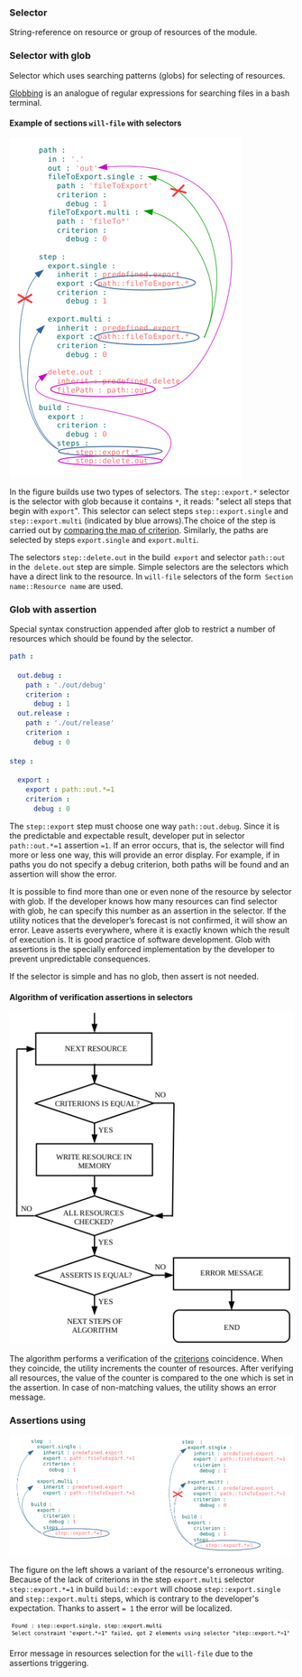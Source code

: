 ### Selector

String-reference on resource or group of resources of the module.

### Selector with glob

Selector which uses searching patterns (globs) for selecting of resources.

[Globbing](https://linuxhint.com/bash_globbing_tutorial/) is an analogue of regular expressions for searching files in a bash terminal.

#### Example of sections `will-file` with selectors

![selector.png](./Images/selector.png)

In the figure builds use two types of selectors. The `step::export.*` selector is the selector with glob because it contains `*`, it reads: "select all steps that begin with `export`". This selector can select steps `step::export.single` and `step::export.multi` (indicated by blue arrows).The choice of the step is carried out by [comparing the map of criterion](Criterions.md). Similarly, the paths are selected by steps `export.single` and `export.multi`.

The selectors `step::delete.out` in the build` export` and selector `path::out` in the` delete.out` step are simple. Simple selectors are the selectors which have a direct link to the resource. In `will-file` selectors of the form` Section name::Resource name` are used.

### Glob with assertion

Special syntax construction appended after glob to restrict a number of resources which should be found by the selector.

```yml
path :

  out.debug :
    path : './out/debug'
    criterion :
      debug : 1
  out.release :
    path : './out/release'
    criterion :
      debug : 0

step :

  export :
    export : path::out.*=1
    criterion :
      debug : 0
```

The `step::export` step must choose one way `path::out.debug`. Since it is the predictable and expectable result, developer put in selector `path::out.*=1` assertion `=1`. If an error occurs, that is, the selector will find more or less one way, this will provide an error display. For example, if in paths you do not specify a debug criterion, both paths will be found and an assertion will show the error.

It is possible to find more than one or even none of the resource by selector with glob. If the developer knows how many resources can find selector with glob, he can specify this number as an assertion in the selector. If the utility notices that the developer’s forecast is not confirmed, it will show an error. Leave asserts everywhere, where it is exactly known which the result of execution is. It is good practice of software development. Glob with assertions is the specially enforced implementation by the developer to prevent unpredictable consequences. 

If the selector is simple and has no glob, then assert is not needed.

#### Algorithm of verification assertions in selectors

![criterions.and.assert.png](./Images/criterions.and.asserts.png)

The algorithm performs a verification of the [criterions](Criterions.md) coincidence. When they coincide, the utility increments the counter of resources. After verifying all resources, the value of the counter is compared to the one which is set in the assertion. In case of non-matching values, the utility shows an error message.

### Assertions using 

![asserts.png](./Images/asserts.png)  

The figure on the left shows a variant of the resource's erroneous writing. Because of the lack of criterions in the step `export.multi` selector `step::export.*=1` in build `build::export` will choose `step::export.single` and `step::export.multi` steps, which is contrary to the developer's expectation. Thanks to assert `= 1` the error will be localized.

![assert.message.png](./Images/assert.message.png)  

Error message in resources selection for the `will-file` due to the assertions triggering.
